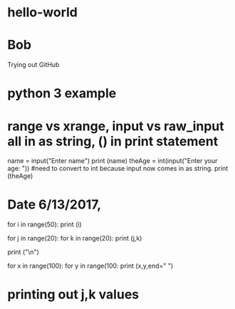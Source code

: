 # hello-world
# Bob
Trying out GitHub
# python 3 example
# range vs xrange,  input vs raw_input  all in as string, () in print statement
name = input("Enter name")
print (name)
theAge = int(input("Enter your age: ")) #need to convert to int because input now comes in as string.
print (theAge)
# Date 6/13/2017, 

for i in range(50):
  print (i)
  
for j in range(20):
  for k in range(20):
    print (j,k)
    
  print ("\n")
  
for x in range(100):
  for y in range(100:
    print (x,y,end=" ")
    

  
# printing out j,k values


 

